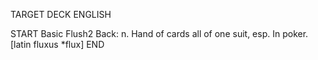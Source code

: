 TARGET DECK
ENGLISH

START
Basic
Flush2
Back: n. Hand of cards all of one suit, esp. In poker. [latin fluxus *flux]
END
